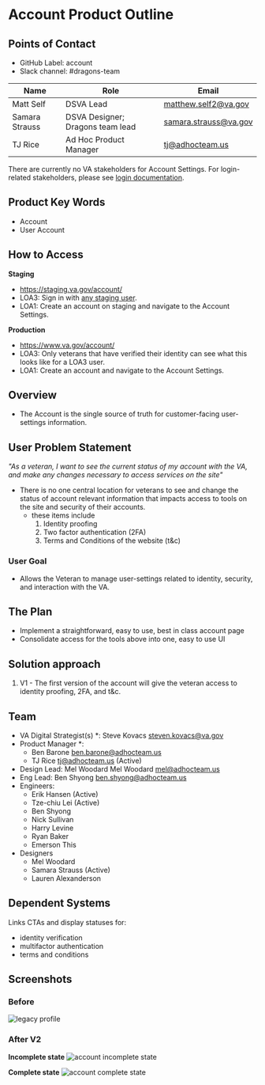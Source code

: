 # Account Product Outline

## Points of Contact

- GitHub Label: account
- Slack channel: #dragons-team

|Name|Role|Email|
|----|----|-----|
|Matt Self | DSVA Lead| matthew.self2@va.gov |
|Samara Strauss | DSVA Designer; Dragons team lead| samara.strauss@va.gov |
|TJ Rice | Ad Hoc Product Manager| tj@adhocteam.us |

There are currently no VA stakeholders for Account Settings. For login-related stakeholders, please see [login documentation](https://github.com/department-of-veterans-affairs/vets.gov-team/blob/master/Products/Identity/Login/User%20Login/LoginProductOutline.md#user-problem-statement).

## Product Key Words
- Account 
- User Account

## How to Access

**Staging**

- https://staging.va.gov/account/
- LOA3: Sign in with [any staging user](https://github.com/department-of-veterans-affairs/vets.gov-team/blob/master/Products/Identity/Login/MVI%20Integration/reference_documents/mvi_stagingUsers_fullList.csv).
- LOA1: Create an account on staging and navigate to the Account Settings.

**Production**

- https://www.va.gov/account/
- LOA3: Only veterans that have verified their identity can see what this looks like for a LOA3 user.
- LOA1: Create an account and navigate to the Account Settings. 

## Overview
- The Account is the single source of truth for customer-facing user-settings information.

## User Problem Statement
_"As a veteran, I want to see the current status of my account with the VA, and make any changes necessary to access services on the site"_

- There is no one central location for veterans to see and change the status of account relevant information that impacts access to tools on the site and security of their accounts.
   - these items include
      1. Identity proofing
      2. Two factor authentication (2FA)
      3. Terms and Conditions of the website (t&c)

### User Goal
- Allows the Veteran to manage user-settings related to identity, security, and interaction with the VA.

## The Plan
- Implement a straightforward, easy to use, best in class account page
- Consolidate access for the tools above into one, easy to use UI

## Solution approach
1. V1 - The first version of the account will give the veteran access to identity proofing, 2FA, and t&c.


## Team

- VA Digital Strategist(s) *: Steve Kovacs steven.kovacs@va.gov
- Product Manager *: 
    - Ben Barone ben.barone@adhocteam.us 
    - TJ Rice tj@adhocteam.us (Active)
- Design Lead: Mel Woodard Mel Woodard <mel@adhocteam.us>
- Eng Lead: Ben Shyong ben.shyong@adhocteam.us 
- Engineers:
   - Erik Hansen (Active)
   - Tze-chiu Lei (Active)
   - Ben Shyong
   - Nick Sullivan
   - Harry Levine
   - Ryan Baker
   - Emerson This
- Designers
   - Mel Woodard
   - Samara Strauss (Active)
   - Lauren Alexanderson
   
## Dependent Systems   

Links CTAs and display statuses for:
- identity verification
- multifactor authentication 
- terms and conditions
  
## Screenshots
### Before
![legacy profile](https://user-images.githubusercontent.com/21130918/47655213-e597aa00-db62-11e8-870c-4ebbf0ec2e4a.png)


### After V2
**Incomplete state**
![account incomplete state](https://user-images.githubusercontent.com/21130918/47657075-c69b1700-db66-11e8-9981-6a9d56341a51.png)


**Complete state**
![account complete state](https://user-images.githubusercontent.com/21130918/47657102-cef35200-db66-11e8-83cf-903d5c19586b.png)

